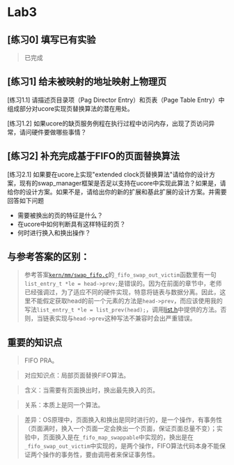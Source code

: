 # Lab3

## [练习0] 填写已有实验

> 已完成

## [练习1] 给未被映射的地址映射上物理页

[练习1.1] 请描述页目录项（Pag Director Entry）和页表（Page Table Entry）中组成部分对ucore实现页替换算法的潜在用处。

> 

[练习1.2] 如果ucore的缺页服务例程在执行过程中访问内存，出现了页访问异常，请问硬件要做哪些事情？

> 

## [练习2] 补充完成基于FIFO的页面替换算法

[练习2.1] 如果要在ucore上实现"extended clock页替换算法"请给你的设计方案，现有的swap_manager框架是否足以支持在ucore中实现此算法？如果是，请给你的设计方案。如果不是，请给出你的新的扩展和基此扩展的设计方案。并需要回答如下问题

- 需要被换出的页的特征是什么？
- 在ucore中如何判断具有这样特征的页？
- 何时进行换入和换出操作？

> 

## 与参考答案的区别：

> 参考答案[`kern/mm/swap_fifo.c`](../../labcodes_answer/lab3_result/kern/mm/swap_fifo.c)的`_fifo_swap_out_victim`函数里有一句`list_entry_t *le = head->prev;`是错误的。因为在前面的章节中，老师已经强调过，为了适应不同的硬件实现，特意将链表与数据分离。因此，这里不能假定获取head的前一个元素的方法是`head->prev`，而应该使用我的写法`list_entry_t *le = list_prev(head);`，调用[list.h](libs/list.h)中提供的方法。否则，当链表实现与`head->prev`这种写法不兼容时会出严重错误。

## 重要的知识点

> FIFO PRA。

> 对应知识点：局部页面替换FIFO算法。

> 含义：当需要有页面换出时，换出最先换入的页。

> 关系：本质上是同一个算法。

> 差异：OS原理中，页面换入和换出是同时进行的，是一个操作，有事务性（页面满时，换入一个页面一定会换出一个页面，保证页面总量不变）；实验中，页面换入是在`_fifo_map_swappable`中实现的，换出是在`_fifo_swap_out_victim`中实现的，是两个操作，FIFO算法代码本身不能保证两个操作的事务性，要由调用者来保证事务性。
